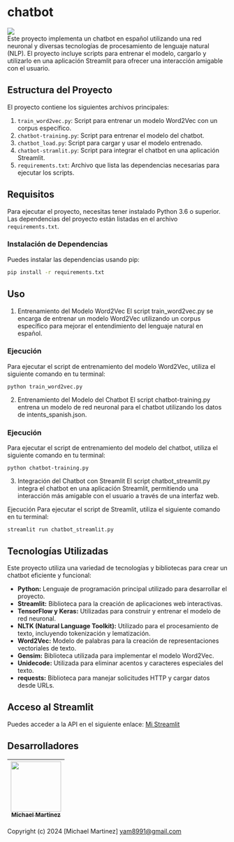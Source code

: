 # chatbot

<div style="display: flex; align-items: center;">
<img src="https://img.shields.io/badge/STATUS-EN%20DESAROLLO-green" />
</div>
Este proyecto implementa un chatbot en español utilizando una red neuronal y diversas tecnologías de procesamiento de lenguaje natural (NLP). El proyecto incluye scripts para entrenar el modelo, cargarlo y utilizarlo en una aplicación Streamlit para ofrecer una interacción amigable con el usuario.

## Estructura del Proyecto

El proyecto contiene los siguientes archivos principales:

1. `train_word2vec.py`: Script para entrenar un modelo Word2Vec con un corpus específico.
2. `chatbot-training.py`: Script para entrenar el modelo del chatbot.
3. `chatbot_load.py`: Script para cargar y usar el modelo entrenado.
4. `chatbot-stramlit.py`: Script para integrar el chatbot en una aplicación Streamlit.
5. `requirements.txt`: Archivo que lista las dependencias necesarias para ejecutar los scripts.

## Requisitos

Para ejecutar el proyecto, necesitas tener instalado Python 3.6 o superior. Las dependencias del proyecto están listadas en el archivo `requirements.txt`.

### Instalación de Dependencias

Puedes instalar las dependencias usando pip:

```bash
pip install -r requirements.txt
```

## Uso
1. Entrenamiento del Modelo Word2Vec
El script train_word2vec.py se encarga de entrenar un modelo Word2Vec utilizando un corpus específico para mejorar el entendimiento del lenguaje natural en español.

### Ejecución
Para ejecutar el script de entrenamiento del modelo Word2Vec, utiliza el siguiente comando en tu terminal:

```
python train_word2vec.py
```
2. Entrenamiento del Modelo del Chatbot
El script chatbot-training.py entrena un modelo de red neuronal para el chatbot utilizando los datos de intents_spanish.json.

### Ejecución
Para ejecutar el script de entrenamiento del modelo del chatbot, utiliza el siguiente comando en tu terminal:

```
python chatbot-training.py
```
3. Integración del Chatbot con Streamlit
El script chatbot_streamlit.py integra el chatbot en una aplicación Streamlit, permitiendo una interacción más amigable con el usuario a través de una interfaz web.

Ejecución
Para ejecutar el script de Streamlit, utiliza el siguiente comando en tu terminal:

```
streamlit run chatbot_streamlit.py
```

## Tecnologías Utilizadas
Este proyecto utiliza una variedad de tecnologías y bibliotecas para crear un chatbot eficiente y funcional:

- **Python:** Lenguaje de programación principal utilizado para desarrollar el proyecto.
- **Streamlit:** Biblioteca para la creación de aplicaciones web interactivas.
- **TensorFlow y Keras:** Utilizadas para construir y entrenar el modelo de red neuronal.
- **NLTK (Natural Language Toolkit):** Utilizado para el procesamiento de texto, incluyendo tokenización y lematización.
- **Word2Vec:** Modelo de palabras para la creación de representaciones vectoriales de texto.
- **Gensim:** Biblioteca utilizada para implementar el modelo Word2Vec.
- **Unidecode:** Utilizada para eliminar acentos y caracteres especiales del texto.
- **requests:** Biblioteca para manejar solicitudes HTTP y cargar datos desde URLs.

## Acceso al Streamlit

Puedes acceder a la API en el siguiente enlace: [Mi Streamlit](https://chatbot-f4agujo33egcfeutr3chbe.streamlit.app)

## Desarrolladores

| [<img src="https://avatars.githubusercontent.com/u/163685041?v=4" width=115><br><sub>Michael Martinez</sub>](https://github.com/bkmay1417) |
| :---: |

Copyright (c) 2024 [Michael Martinez] yam8991@gmail.com
